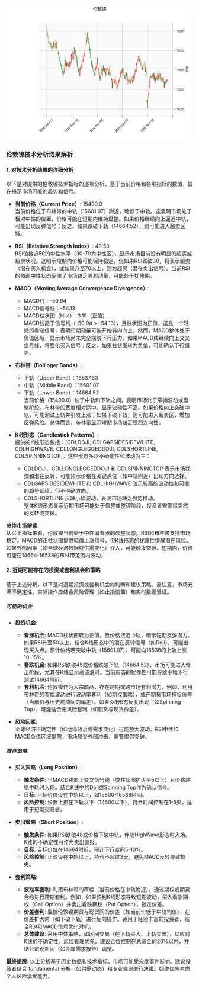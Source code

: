 ![图](ni.png)

### 伦敦镍技术分析结果解析

#### 1. 对技术分析结果的详细分析
以下是对提供的伦敦镍技术指标的逐项分析，基于当前价格和各项指标的数值，旨在揭示市场可能的趋势和信号。

- **当前价格（Current Price）**: 15490.0  
  当前价格位于布林带的中轨（15601.07）附近，略低于中轨。这表明市场处于相对中性的位置，价格可能在短期内维持盘整。如果价格继续向上逼近中轨，可能出现反弹信号；反之，如果跌破下轨（14664.52），则可能进入超卖区域。

- **RSI（Relative Strength Index）**: 49.50  
  RSI值接近50的中性水平（30-70为中性区），显示市场目前没有明显的超买或超卖状况。这暗示短期内价格可能保持稳定，但如果RSI跌破30，将表示超卖（潜在买入机会），或如果升至70以上，则为超买（潜在卖出信号）。当前RSI的微弱中性状态反映了市场缺乏强烈动量，可能处于犹豫期。

- **MACD（Moving Average Convergence Divergence）**:  
  - MACD线：-50.94  
  - MACD信号线：-54.13  
  - MACD柱状图（Hist）：3.19（正值）  
  MACD线高于信号线（-50.94 > -54.13），且柱状图为正值，这是一个轻微的看涨信号，表明短期动量可能开始转向向上。然而，MACD整体处于负值区域，显示市场尚未完全摆脱下行压力。如果MACD线继续向上交叉信号线，将强化买入信号；反之，如果柱状图转为负值，可能确认下行趋势。

- **布林带（Bollinger Bands）**:  
  - 上轨（Upper Band）：16537.63  
  - 中轨（Middle Band）：15601.07  
  - 下轨（Lower Band）：14664.52  
  当前价格（15490.0）位于中轨和下轨之间，表明市场处于窄幅波动或盘整阶段。布林带的宽度相对适中，显示波动性不高。如果价格向上突破中轨，可能测试上轨并引发上涨；如果下破下轨，则可能进入超卖区，增加反弹风险。总体而言，布林带显示短期市场缺乏强烈方向性。

- **K线形态（Candlestick Patterns）**:  
  提供的K线形态包括：[CDLDOJI, CDLGAPSIDESIDEWHITE, CDLHIGHWAVE, CDLLONGLEGGEDDOJI, CDLSHORTLINE, CDLSPINNINGTOP]。这些形态多以不确定性和波动为主：  
  - CDLDOJI、CDLLONGLEGGEDDOJI 和 CDLSPINNINGTOP 表示市场犹豫和潜在反转，可能预示价格在关键点位（如中轨附近）出现方向选择。  
  - CDLGAPSIDESIDEWHITE 和 CDLHIGHWAVE 暗示较高的波动性和可能的趋势延续，但不明确方向。  
  - CDLSHORTLINE 反映小幅波动，表明市场缺乏强势推动。  
  整体K线形态显示近期市场可能处于盘整或整理阶段，投资者需警惕突然的反转或突破。

**总体市场解读**:  
从以上指标来看，伦敦镍当前处于中性偏看涨的盘整状态。RSI和布林带支持市场稳定，MACD的正柱状图提供轻微上涨信号，但K线形态的犹豫性提醒潜在风险。如果外部因素（如全球经济数据或供需变化）介入，可能触发突破。短期内，价格可能在14664-16538的布林带范围内波动。

#### 2. 近期可能存在的投资或套利机会和策略
基于上述分析，以下是对近期投资或套利机会的判断和建议策略。需注意，市场充满不确定性，实际操作应结合风险管理（如止损设置）和实时数据验证。

##### 可能的机会
- **投资机会**:  
  - **看涨机会**: MACD柱状图转为正值，且价格接近中轨，暗示短期反弹潜力。如果RSI升至50以上，结合K线形态中的潜在反转信号（如Doji），可能出现买入点。预计价格若突破中轨（15601.07），可能向16538的上轨上涨10-15%。  
  - **看跌机会**: 如果RSI跌破45或价格跌破下轨（14664.52），市场可能进入修正阶段，尤其在K线显示高波浪时。当前形态的犹豫性可能导致小幅下行测试14664附近。  
  - **套利机会**: 伦敦镍作为大宗商品，存在跨期或跨市场套利潜力。例如，利用布林带的窄幅波动进行波动率套利（如期权策略），或在期货市场捕捉价差（当前价与历史均值间的偏差）。如果K线形态反复出现（如Spinning Top），可能适合无风险套利（如期货与现货价差）。

- **风险因素**:  
  全球经济不确定性（如地缘政治或需求变化）可能放大波动。RSI中性和MACD负值区域提醒，市场易受外部冲击，需警惕假突破。

##### 推荐策略
- **买入策略（Long Position）**:  
  - **触发条件**: 当MACD线向上交叉信号线（或柱状图扩大至5以上）且价格站稳中轨时入场。结合K线中的Doji或Spinning Top作为确认信号。  
  - **目标**: 目标价位设在中轨以上，如15800-16538区间。  
  - **风险控制**: 设置止损在下轨以下（14500以下），持仓时间控制在1-5天，适用于短期交易者。  

- **卖出策略（Short Position）**:  
  - **触发条件**: 如果RSI跌破48或价格下破中轨，伴随HighWave形态时入场。K线的不确定性可作为卖出警报。  
  - **目标**: 目标价位在14664附近，预计下行空间5-10%。  
  - **风险控制**: 止盈设在中轨以上，持仓不超过3天，避免MACD反转导致损失。  

- **套利策略**:  
  - **波动率套利**: 利用布林带的窄幅（当前价格在中轨附近），通过期权或期货合约进行跨期套利。例如，如果预判K线形态导致短期波动，买入看涨期权（Call Option）并卖出看跌期权（Put Option），锁定价差。  
  - **价差套利**: 监控伦敦镍期货与现货间的价差（如当前价低于中轨均值），在价差扩大时（如下破下轨）进行反向操作。适用于经验丰富的投资者，结合RSI和MACD信号优化时机。  
  - **总体建议**: 采用中性策略，如区间交易（在下轨买入、上轨卖出），以应对K线的不确定性。风险管理优先，建议仓位控制在总资金的20%以内，并结合宏观新闻（如金属需求报告）调整。

**最终提醒**: 以上分析基于历史数据和技术指标，市场可能受突发事件影响。建议投资者结合 fundamental 分析（如供需动态）和专业咨询进行决策。始终优先考虑个人风险承受能力。